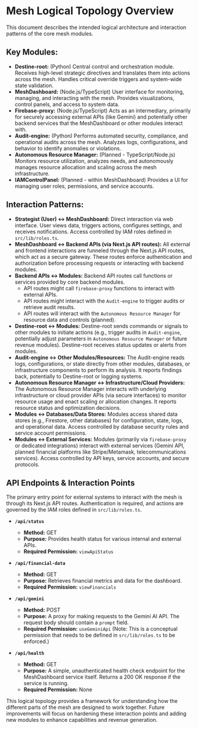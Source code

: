 # Mesh Logical Topology Overview

This document describes the intended logical architecture and interaction patterns of the core mesh modules.

## Key Modules:

-   **Destine-root:** (Python) Central control and orchestration module. Receives high-level strategic directives and translates them into actions across the mesh. Handles critical override triggers and system-wide state validation.
-   **MeshDashboard:** (Node.js/TypeScript) User interface for monitoring, managing, and interacting with the mesh. Provides visualizations, control panels, and access to system data.
-   **Firebase-proxy:** (Node.js/TypeScript) Acts as an intermediary, primarily for securely accessing external APIs (like Gemini) and potentially other backend services that the MeshDashboard or other modules interact with.
-   **Audit-engine:** (Python) Performs automated security, compliance, and operational audits across the mesh. Analyzes logs, configurations, and behavior to identify anomalies or violations.
-   **Autonomous Resource Manager:** (Planned - TypeScript/Node.js) Monitors resource utilization, analyzes needs, and autonomously manages resource allocation and scaling across the mesh infrastructure.
-   **IAMControlPanel:** (Planned - within MeshDashboard) Provides a UI for managing user roles, permissions, and service accounts.

## Interaction Patterns:

-   **Strategist (User) ↔ MeshDashboard:** Direct interaction via web interface. User views data, triggers actions, configures settings, and receives notifications. Access controlled by IAM roles defined in `src/lib/roles.ts`.
-   **MeshDashboard ↔ Backend APIs (via Next.js API routes):** All external and frontend interactions are funneled through the Next.js API routes, which act as a secure gateway. These routes enforce authentication and authorization before processing requests or interacting with backend modules.
-   **Backend APIs ↔ Modules:** Backend API routes call functions or services provided by core backend modules.
    -   API routes might call `firebase-proxy` functions to interact with external APIs.
    -   API routes might interact with the `Audit-engine` to trigger audits or retrieve audit results.
    -   API routes will interact with the `Autonomous Resource Manager` for resource data and controls (planned).
-   **Destine-root ↔ Modules:** Destine-root sends commands or signals to other modules to initiate actions (e.g., trigger audits in `Audit-engine`, potentially adjust parameters in `Autonomous Resource Manager` or future revenue modules). Destine-root receives status updates or alerts from modules.
-   **Audit-engine ↔ Other Modules/Resources:** The Audit-engine reads logs, configurations, or state directly from other modules, databases, or infrastructure components to perform its analysis. It reports findings back, potentially to Destine-root or logging systems.
-   **Autonomous Resource Manager ↔ Infrastructure/Cloud Providers:** The Autonomous Resource Manager interacts with underlying infrastructure or cloud provider APIs (via secure interfaces) to monitor resource usage and enact scaling or allocation changes. It reports resource status and optimization decisions.
-   **Modules ↔ Databases/Data Stores:** Modules access shared data stores (e.g., Firestore, other databases) for configuration, state, logs, and operational data. Access controlled by database security rules and service account permissions.
-   **Modules ↔ External Services:** Modules (primarily via `firebase-proxy` or dedicated integrations) interact with external services (Gemini API, planned financial platforms like Stripe/Metamask, telecommunications services). Access controlled by API keys, service accounts, and secure protocols.

## API Endpoints & Interaction Points

The primary entry point for external systems to interact with the mesh is through its Next.js API routes. Authentication is required, and actions are governed by the IAM roles defined in `src/lib/roles.ts`.

-   **`/api/status`**
    -   **Method:** GET
    -   **Purpose:** Provides health status for various internal and external APIs.
    -   **Required Permission:** `viewApiStatus`

-   **`/api/financial-data`**
    -   **Method:** GET
    -   **Purpose:** Retrieves financial metrics and data for the dashboard.
    -   **Required Permission:** `viewFinancials`

-   **`/api/gemini`**
    -   **Method:** POST
    -   **Purpose:** A proxy for making requests to the Gemini AI API. The request body should contain a `prompt` field.
    -   **Required Permission:** `useGeminiApi` (Note: This is a conceptual permission that needs to be defined in `src/lib/roles.ts` to be enforced.)

-   **`/api/health`**
    -   **Method:** GET
    -   **Purpose:** A simple, unauthenticated health check endpoint for the MeshDashboard service itself. Returns a 200 OK response if the service is running.
    -   **Required Permission:** None

This logical topology provides a framework for understanding how the different parts of the mesh are designed to work together. Future improvements will focus on hardening these interaction points and adding new modules to enhance capabilities and revenue generation.
